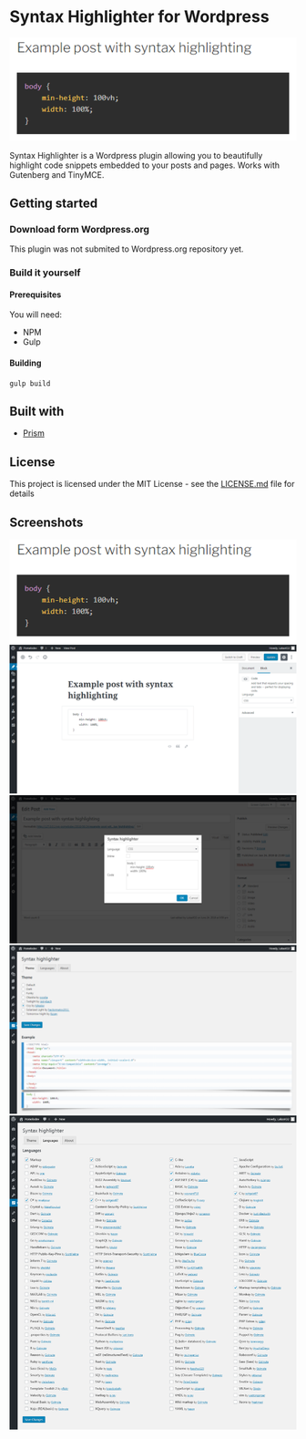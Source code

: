 # Syntax Highlighter for Wordpress

![Frontend](https://raw.githubusercontent.com/LukasK32/Wordpress-Syntax-Highlighter/master/screenshot-1.png)

Syntax Highlighter is a Wordpress plugin allowing you to beautifully highlight code snippets embedded to your posts and pages. Works with Gutenberg and TinyMCE.

## Getting started

### Download form Wordpress.org

This plugin was not submited to Wordpress.org repository yet.

### Build it yourself

#### Prerequisites

You will need:

* NPM
* Gulp

#### Building

```
gulp build
```

## Built with

* [Prism](https://github.com/PrismJS/prism)

## License

This project is licensed under the MIT License - see the [LICENSE.md](LICENSE.md) file for details

## Screenshots

![Frontend](https://raw.githubusercontent.com/LukasK32/Wordpress-Syntax-Highlighter/master/screenshot-1.png)
![Gutenberg](https://raw.githubusercontent.com/LukasK32/Wordpress-Syntax-Highlighter/master/screenshot-2.png)
![TinyMCE](https://raw.githubusercontent.com/LukasK32/Wordpress-Syntax-Highlighter/master/screenshot-3.png)
![Themes](https://raw.githubusercontent.com/LukasK32/Wordpress-Syntax-Highlighter/master/screenshot-4.png)
![Languages](https://raw.githubusercontent.com/LukasK32/Wordpress-Syntax-Highlighter/master/screenshot-5.png)